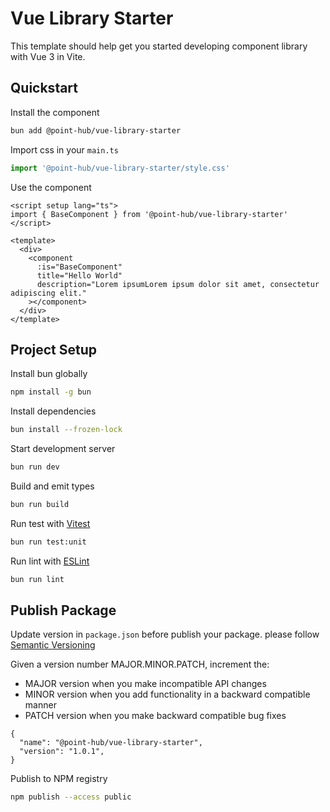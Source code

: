 # Vue Library Starter

This template should help get you started developing component library with Vue 3 in Vite.

## Quickstart

Install the component

```sh
bun add @point-hub/vue-library-starter
```

Import css in your `main.ts`

```ts
import '@point-hub/vue-library-starter/style.css'
```

Use the component

```vue
<script setup lang="ts">
import { BaseComponent } from '@point-hub/vue-library-starter'
</script>

<template>
  <div>
    <component
      :is="BaseComponent"
      title="Hello World"
      description="Lorem ipsumLorem ipsum dolor sit amet, consectetur adipiscing elit."
    ></component>
  </div>
</template>
```

## Project Setup

Install bun globally

```sh
npm install -g bun
```

Install dependencies

```sh
bun install --frozen-lock
```

Start development server

```sh
bun run dev
```

Build and emit types

```sh
bun run build
```

Run test with [Vitest](https://vitest.dev/)

```sh
bun run test:unit
```

Run lint with [ESLint](https://eslint.org/)

```sh
bun run lint
```

## Publish Package

Update version in `package.json` before publish your package. please follow [Semantic Versioning](https://semver.org)

Given a version number MAJOR.MINOR.PATCH, increment the:

- MAJOR version when you make incompatible API changes
- MINOR version when you add functionality in a backward compatible manner
- PATCH version when you make backward compatible bug fixes

```
{
  "name": "@point-hub/vue-library-starter",
  "version": "1.0.1",
}
```

Publish to NPM registry

```sh
npm publish --access public
```
